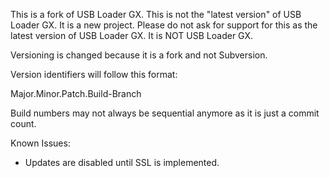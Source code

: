 This is a fork of USB Loader GX. This is not the "latest version" of USB Loader GX. It is a new project. Please do not ask for support for this as the latest version of USB Loader GX. It is NOT USB Loader GX.

Versioning is changed because it is a fork and not Subversion.

Version identifiers will follow this format:

Major.Minor.Patch.Build-Branch

Build numbers may not always be sequential anymore as it is just a commit count.

Known Issues:
- Updates are disabled until SSL is implemented.
